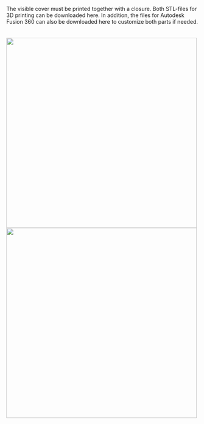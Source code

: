 The visible cover must be printed together with a closure. Both STL-files for 3D printing can be downloaded here. In addition, the files for Autodesk Fusion 360 can also be downloaded here to customize both parts if needed.
<br><br><br>
<img src="../../../Pictures/cover.png" width="500"><img src="../../../Pictures/closure.png" width="500">
